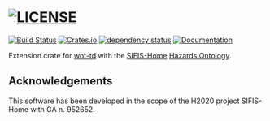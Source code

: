 # [![LICENSE](https://img.shields.io/badge/license-MIT-blue.svg)](LICENSE)
[![Build Status](https://github.com/sifis-home/sifis-ext/workflows/sifis-td/badge.svg)](https://github.com/sifis-home/sifis-ext/actions)
[![Crates.io](https://img.shields.io/crates/v/sifis-td.svg)](https://crates.io/crates/sifis-td)
[![dependency status](https://deps.rs/repo/github/sifis-home/sifis-ext/status.svg)](https://deps.rs/repo/github/sifis-home/sifis-ext)
[![Documentation](https://docs.rs/sifis-td/badge.svg)](https://docs.rs/sifis-td/)

Extension crate for [wot-td](https://crates.io/crates/wot-td) with the [SIFIS-Home](https://sifis-home.eu) [Hazards Ontology](https://purl.org/sifis/hazards).

## Acknowledgements

This software has been developed in the scope of the H2020 project SIFIS-Home with GA n. 952652.
